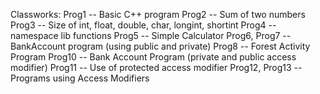 Classworks:
  Prog1 -- Basic C++ program
  Prog2 -- Sum of two numbers
  Prog3 -- Size of int, float, double, char, longint, shortint
  Prog4 -- namespace lib functions
  Prog5 -- Simple Calculator
  Prog6, Prog7 -- BankAccount program (using public and private)
  Prog8 -- Forest Activity Program
  Prog10 -- Bank Account Program (private and public access modifier)
  Prog11 -- Use of protected access modifier
  Prog12, Prog13 -- Programs using Access Modifiers
